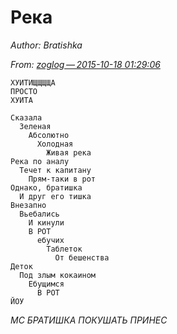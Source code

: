 # Река

*Author: Bratishka*

*From: [zoglog — 2015-10-18 01:29:06](https://irclog.suburban.me/channel/irc.freenode.net/lor/?show-in-context=116213&limit=80)*

    ХУИТИЩЩЩЩА
    ПРОСТО
    ХУИТА

    Сказала
      Зеленая
        Абсолютно
          Холодная
            Живая река
    Река по аналу
      Течет к капитану
        Прям-таки в рот
    Однако, братишка
      И друг его тишка
    Внезапно
      Вьебались
        И кинули
        В РОТ
          ебучих
            Таблеток
              От бешенства
    Деток
      Под злым кокаином
        Ебущимся
          В РОТ
    ЙОУ

*МС БРАТИШКА ПОКУШАТЬ ПРИНЕС*